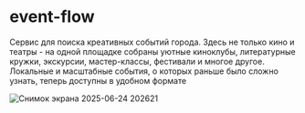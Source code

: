 # event-flow
Cервис для поиска креативных событий города.
Здесь не только кино и театры - на одной площадке собраны уютные киноклубы,
литературные кружки, экскурсии, мастер-классы, фестивали и многое другое.
Локальные и масштабные события, о которых раньше было сложно узнать, теперь
доступны в удобном формате

![Снимок экрана 2025-06-24 202621](https://github.com/user-attachments/assets/2c35f483-a9df-40ff-83d8-31c49887be13)


